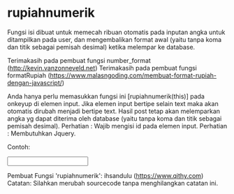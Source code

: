 # rupiahnumerik

Fungsi isi dibuat untuk memecah ribuan otomatis pada inputan angka untuk ditampilkan pada user, dan mengembalikan format awal (yaitu tanpa koma dan titik sebagai pemisah desimal) ketika melempar ke database.

Terimakasih pada pembuat fungsi number_format (http://kevin.vanzonneveld.net)
Terimakasih pada pembuat fungsi formatRupiah (https://www.malasngoding.com/membuat-format-rupiah-dengan-javascript/)

Anda hanya perlu memasukkan fungsi ini [rupiahnumerik(this)] pada onkeyup di elemen input.
Jika elemen input bertipe selain text maka akan otomatis dirubah menjadi bertipe text.
Hasil post tetap akan melemparkan angka yg dapat diterima oleh database (yaitu tanpa koma dan titik sebagai pemisah desimal).
Perhatian : Wajib mengisi id pada elemen input.
Perhatian : Membutuhkan Jquery.

Contoh:

<input onkeyup="rupiahnumerik(this);" type="number" id="isian" name="isian"/>

<script>rupiahnumerik($("#request1_proposed_nom"))</script>

Pembuat Fungsi 'rupiahnumerik': ihsandulu (https://www.qithy.com)
Catatan: Silahkan merubah sourcecode tanpa menghilangkan catatan ini.
